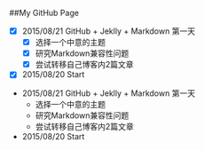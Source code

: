 ##My GitHub Page

- [x] 2015/08/21 GitHub + Jeklly + Markdown 第一天
  - [x] 选择一个中意的主题
  - [x] 研究Markdown兼容性问题
  - [x] 尝试转移自己博客内2篇文章
- [x] 2015/08/20 Start

- 2015/08/21 GitHub + Jeklly + Markdown 第一天
  - 选择一个中意的主题
  - 研究Markdown兼容性问题
  - 尝试转移自己博客内2篇文章
- 2015/08/20 Start

